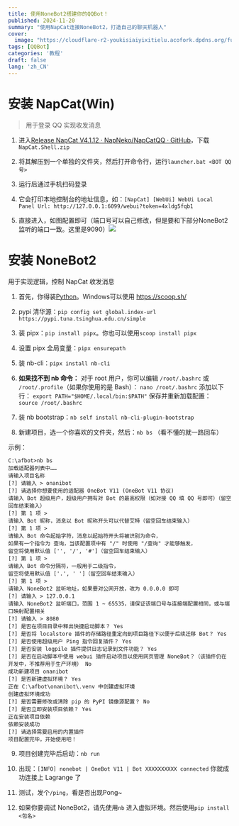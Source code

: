 ```yaml
---
title: 使用NoneBot2搭建你的QQBot！
published: 2024-11-20
summary: "使用NapCat连接NoneBot2，打造自己的聊天机器人"
cover:
  image: "https://cloudflare-r2-youkisiaiyixitielu.acofork.dpdns.org/fuwari-blog/img/QmcMSSKysZmgUCUk9W7hQUvZCtVSFH6hGKHctg99yo1yDE.webp"
tags: [QQBot]
categories: '教程'
draft: false 
lang: 'zh_CN'
---
```


# 安装 NapCat(Win)

> 用于登录 QQ 实现收发消息

1. 进入[Release NapCat V4.1.12 · NapNeko/NapCatQQ · GitHub](https://github.com/NapNeko/NapCatQQ/releases/latest)，下载`NapCat.Shell.zip`

2. 将其解压到一个单独的文件夹，然后打开命令行，运行`launcher.bat <BOT QQ号>`

3. 运行后通过手机扫码登录

4. 它会打印本地控制台的地址信息，如：`[NapCat] [WebUi] WebUi Local Panel Url: http://127.0.0.1:6099/webui?token=4xldg5fqb1`

5. 直接进入，如图配置即可（端口号可以自己修改，但是要和下部分NoneBot2监听的端口一致。这里是9090）![](https://cloudflare-r2-youkisiaiyixitielu.acofork.dpdns.org/fuwari-blog/img/2024-11-20-19-21-21-2024-11-20-19-15-39-image.webp)

# 安装 NoneBot2

用于实现逻辑，控制 NapCat 收发消息

1. 首先，你得装[Python](https://www.python.org/downloads/)。Windows可以使用 https://scoop.sh/

2. pypi 清华源：`pip config set global.index-url https://pypi.tuna.tsinghua.edu.cn/simple`

3. 装 pipx：`pip install pipx`。你也可以使用`scoop install pipx`

4. 设置 pipx 全局变量：`pipx ensurepath`

5. 装 nb-cli：`pipx install nb-cli`

6. **如果找不到 nb 命令：** 对于 root 用户，你可以编辑 `/root/.bashrc` 或 `/root/.profile`（如果你使用的是 Bash）： `nano /root/.bashrc` 添加以下行： `export PATH="$HOME/.local/bin:$PATH"` 保存并重新加载配置： `source /root/.bashrc`

7. 装 nb bootstrap：`nb self install nb-cli-plugin-bootstrap`

8. 新建项目，选一个你喜欢的文件夹，然后：`nb bs` （看不懂的就一路回车）

示例：

```
C:\afbot>nb bs
加载适配器列表中……
请输入项目名称
[?] 请输入 > onanibot
[?] 请选择你想要使用的适配器 OneBot V11 (OneBot V11 协议)
请输入 Bot 超级用户，超级用户拥有对 Bot 的最高权限（如对接 QQ 填 QQ 号即可）（留空回车结束输入）
[?] 第 1 项 >
请输入 Bot 昵称，消息以 Bot 昵称开头可以代替艾特（留空回车结束输入）
[?] 第 1 项 >
请输入 Bot 命令起始字符，消息以起始符开头将被识别为命令，
如果有一个指令为 查询，当该配置项中有 "/" 时使用 "/查询" 才能够触发，
留空将使用默认值 ['', '/', '#']（留空回车结束输入）
[?] 第 1 项 >
请输入 Bot 命令分隔符，一般用于二级指令，
留空将使用默认值 ['.', ' ']（留空回车结束输入）
[?] 第 1 项 >
请输入 NoneBot2 监听地址，如果要对公网开放，改为 0.0.0.0 即可
[?] 请输入 > 127.0.0.1
请输入 NoneBot2 监听端口，范围 1 ~ 65535，请保证该端口号与连接端配置相同，或与端口映射配置相关
[?] 请输入 > 8080
[?] 是否在项目目录中释出快捷启动脚本？ Yes
[?] 是否将 localstore 插件的存储路径重定向到项目路径下以便于后续迁移 Bot？ Yes
[?] 是否使用超级用户 Ping 指令回复插件？ Yes
[?] 是否安装 logpile 插件提供日志记录到文件功能？ Yes
[?] 是否在启动脚本中使用 webui 插件启动项目以使用网页管理 NoneBot？（该插件仍在开发中，不推荐用于生产环境） No
成功新建项目 onanibot
[?] 是否新建虚拟环境？ Yes
正在 C:\afbot\onanibot\.venv 中创建虚拟环境
创建虚拟环境成功
[?] 是否需要修改或清除 pip 的 PyPI 镜像源配置？ No
[?] 是否立即安装项目依赖？ Yes
正在安装项目依赖
依赖安装成功
[?] 请选择需要启用的内置插件
项目配置完毕，开始使用吧！
```

9. 项目创建完毕后启动：`nb run`

10. 出现：`[INFO] nonebot | OneBot V11 | Bot XXXXXXXXXX connected` 你就成功连接上 Lagrange 了

11. 测试，发个`/ping`，看是否出现Pong~

12. 如果你要调试 NoneBot2，请先使用`nb` 进入虚拟环境。然后使用`pip install <包名>`
